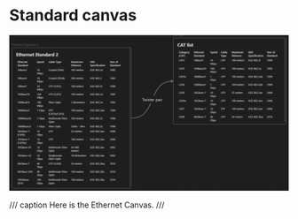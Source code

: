 # Standard canvas

![Ethernet Canvas](images/Ethernet_Canvas.png)

/// caption
Here is the Ethernet Canvas.
///
